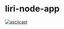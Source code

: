 # liri-node-app

[![asciicast](https://asciinema.org/a/pccTcPLuqMSu5v1EiwwZQqwnm.svg)](https://asciinema.org/a/pccTcPLuqMSu5v1EiwwZQqwnm)
